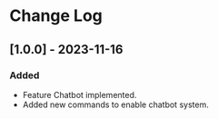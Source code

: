 # Change Log

## [1.0.0] - 2023-11-16
### Added
- Feature Chatbot implemented.
- Added new commands to enable chatbot system.